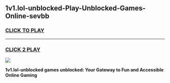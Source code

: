 
## 1v1.lol-unblocked-Play-Unblocked-Games-Online-sevbb
<h3>
<a href="https://premium76.site?title=1v1.lol-unblocked&ref=25A">CLICK TO PLAY</a></h3>
<hr>

<h3>
<a href="https://premium76.site?title=1v1.lol-unblocked&ref=25A">CLICK 2 PLAY</a>
  
</h3>

<a href="https://premium76.site?title=1v1.lol-unblocked&ref=25A"><img src="https://clearcache.store/games.png"></a>


**1v1.lol-unblocked games unblocked: Your Gateway to Fun and Accessible Online Gaming**
